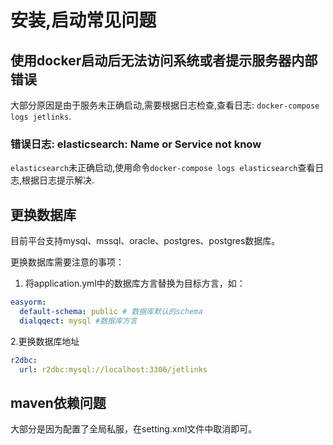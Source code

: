 # 安装,启动常见问题

## 使用docker启动后无法访问系统或者提示服务器内部错误

大部分原因是由于服务未正确启动,需要根据日志检查,查看日志: `docker-compose logs jetlinks`.

### 错误日志: elasticsearch: Name or Service not know

`elasticsearch`未正确启动,使用命令`docker-compose logs elasticsearch`查看日志,根据日志提示解决.

## 更换数据库

目前平台支持mysql、mssql、oracle、postgres、postgres数据库。

更换数据库需要注意的事项：  
1. 将application.yml中的数据库方言替换为目标方言，如：  

```yaml
easyorm:
  default-schema: public # 数据库默认的schema
  dialqqect: mysql #数据库方言
```

2.更换数据库地址  
```yaml
r2dbc:
  url: r2dbc:mysql://localhost:3306/jetlinks
```

## maven依赖问题
大部分是因为配置了全局私服，在setting.xml文件中取消即可。  
